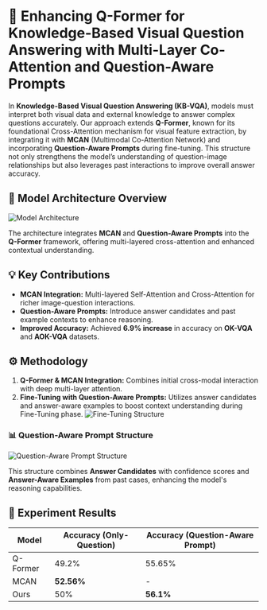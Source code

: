 # 🎯 Enhancing Q-Former for Knowledge-Based Visual Question Answering with Multi-Layer Co-Attention and Question-Aware Prompts

In **Knowledge-Based Visual Question Answering (KB-VQA)**, models must interpret both visual data and external knowledge to answer complex questions accurately. Our approach extends **Q-Former**, known for its foundational Cross-Attention mechanism for visual feature extraction, by integrating it with **MCAN** (Multimodal Co-Attention Network) and incorporating **Question-Aware Prompts** during fine-tuning. This structure not only strengthens the model’s understanding of question-image relationships but also leverages past interactions to improve overall answer accuracy.

## 🧠 Model Architecture Overview

![Model Architecture](https://github.com/user-attachments/assets/f3f6f41f-1ac4-43b8-b4d7-f99369a655ea)

The architecture integrates **MCAN** and **Question-Aware Prompts** into the **Q-Former** framework, offering multi-layered cross-attention and enhanced contextual understanding.

## 💡 Key Contributions
- **MCAN Integration:** Multi-layered Self-Attention and Cross-Attention for richer image-question interactions.
- **Question-Aware Prompts:** Introduce answer candidates and past example contexts to enhance reasoning.
- **Improved Accuracy:** Achieved **6.9% increase** in accuracy on **OK-VQA** and **AOK-VQA** datasets.

## ⚙️ Methodology
1. **Q-Former & MCAN Integration:** Combines initial cross-modal interaction with deep multi-layer attention.
2. **Fine-Tuning with Question-Aware Prompts:** Utilizes answer candidates and answer-aware examples to boost context understanding during Fine-Tuning phase.
![Fine-Tuning Structure](imgs/model_finetuning.png)

### 📊 Question-Aware Prompt Structure

![Question-Aware Prompt Structure](https://github.com/user-attachments/assets/53953d81-aa90-48cf-83c7-257e7d3eed87)

This structure combines **Answer Candidates** with confidence scores and **Answer-Aware Examples** from past cases, enhancing the model's reasoning capabilities.

## 🚀 Experiment Results
| Model           | Accuracy (Only-Question) | Accuracy (Question-Aware Prompt) |
|-----------------|--------------------------|----------------------------------|
| Q-Former        | 49.2%                     | 55.65%                          |
| MCAN            | **52.56%**                | -                                |
| Ours            | 50%                       | **56.1%**                        |


